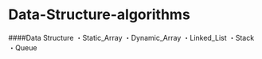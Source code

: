 # Data-Structure-algorithms
####Data Structure
・Static_Array
・Dynamic_Array
・Linked_List
・Stack
・Queue
